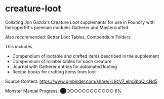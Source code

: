 # creature-loot
Collating Jon Gazda's Creature Loot supplements for use in Foundry with theripper93's premium modules Gatherer and Mastercrafted


Also recommended: Better Loot Tables, Compendium Folders

This includes
- Compendium of lootable and crafted items described in the supplement
- Compendium of rollable tables for each creature
- Journal with Gatherer entries for automated looting
- Recipe books for crafting items from loot

Source Content: https://www.gmbinder.com/share/-L9zV7_eIrs3bqQ_cNd5

Monster Manual Progress:
⬤○○○○○○○○○○○○ 8%
